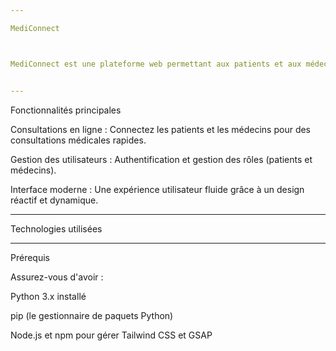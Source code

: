 ```yaml
---

MediConnect



MediConnect est une plateforme web permettant aux patients et aux médecins de réaliser des consultations médicales en ligne. Ce projet vise à simplifier l'accès aux soins pour les personnes ayant des difficultés à se déplacer ou souhaitant bénéficier d'un diagnostic rapide depuis leur domicile.


---
```


Fonctionnalités principales

Consultations en ligne : Connectez les patients et les médecins pour des consultations médicales rapides.

Gestion des utilisateurs : Authentification et gestion des rôles (patients et médecins).

Interface moderne : Une expérience utilisateur fluide grâce à un design réactif et dynamique.



---

Technologies utilisées



















---

Prérequis

Assurez-vous d'avoir :

Python 3.x installé

pip (le gestionnaire de paquets Python)

Node.js et npm pour gérer Tailwind CSS et GSAP



